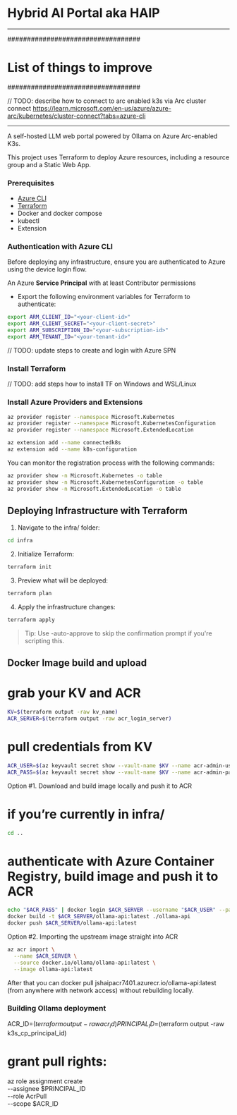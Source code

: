 # Hybrid AI Portal aka HAIP

-------------------------------------------------
##################################
# List of things to improve
##################################

// TODO: describe how to connect to arc enabled k3s via Arc cluster connect https://learn.microsoft.com/en-us/azure/azure-arc/kubernetes/cluster-connect?tabs=azure-cli

-------------------------------------------------


A self-hosted LLM web portal powered by Ollama on Azure Arc-enabled K3s.

This project uses Terraform to deploy Azure resources, including a resource group and a Static Web App.

### Prerequisites

- [Azure CLI](https://learn.microsoft.com/en-us/cli/azure/install-azure-cli)
- [Terraform](https://developer.hashicorp.com/terraform/downloads)
- Docker and docker compose
- kubectl
- Extension

### Authentication with Azure CLI

Before deploying any infrastructure, ensure you are authenticated to Azure using the device login flow.

An Azure **Service Principal** with at least Contributor permissions
- Export the following environment variables for Terraform to authenticate:

```bash
export ARM_CLIENT_ID="<your-client-id>"
export ARM_CLIENT_SECRET="<your-client-secret>"
export ARM_SUBSCRIPTION_ID="<your-subscription-id>"
export ARM_TENANT_ID="<your-tenant-id>"
```
// TODO: update steps to create and login with Azure SPN

<!-- 1. Open a terminal and run:

```sh
az login --use-device-code
```

2. You’ll be given a code and a URL. Open the URL in your browser and enter the code to sign in.

3. After successful login, confirm the account and tenant:

```sh
az account show
``` -->

### Install Terraform
// TODO: add steps how to install TF on Windows and WSL/Linux

### Install Azure Providers and Extensions

```sh
az provider register --namespace Microsoft.Kubernetes
az provider register --namespace Microsoft.KubernetesConfiguration
az provider register --namespace Microsoft.ExtendedLocation

az extension add --name connectedk8s
az extension add --name k8s-configuration
```

You can monitor the registration process with the following commands:

```sh
az provider show -n Microsoft.Kubernetes -o table
az provider show -n Microsoft.KubernetesConfiguration -o table
az provider show -n Microsoft.ExtendedLocation -o table
```



## Deploying Infrastructure with Terraform

1. Navigate to the infra/ folder:

```sh
cd infra
```

2. Initialize Terraform:

```sh
terraform init
```

3. Preview what will be deployed:

```sh
terraform plan
```

4. Apply the infrastructure changes:

```sh
terraform apply
```

> Tip: Use -auto-approve to skip the confirmation prompt if you're scripting this.

## Docker Image build and upload

# grab your KV and ACR

```sh
KV=$(terraform output -raw kv_name)
ACR_SERVER=$(terraform output -raw acr_login_server)
```

# pull credentials from KV

```sh
ACR_USER=$(az keyvault secret show --vault-name $KV --name acr-admin-username --query value -o tsv)
ACR_PASS=$(az keyvault secret show --vault-name $KV --name acr-admin-password --query value -o tsv)
```


Option #1. Download and build image locally and push it to ACR

# if you’re currently in infra/

```sh
cd ..
```

# authenticate with Azure Container Registry, build image and push it to ACR

```sh
echo "$ACR_PASS" | docker login $ACR_SERVER --username "$ACR_USER" --password-stdin
docker build -t $ACR_SERVER/ollama-api:latest ./ollama-api
docker push $ACR_SERVER/ollama-api:latest
```


Option #2. Importing the upstream image straight into ACR

```sh
az acr import \
  --name $ACR_SERVER \
  --source docker.io/ollama/ollama-api:latest \
  --image ollama-api:latest
```

After that you can docker pull jshaipacr7401.azurecr.io/ollama-api:latest (from anywhere with network access) without rebuilding locally.


### Building Ollama deployment

ACR_ID=$(terraform output -raw acr_id)
PRINCIPAL_ID=$(terraform output -raw k3s_cp_principal_id)

# grant pull rights:
az role assignment create \
  --assignee $PRINCIPAL_ID \
  --role     AcrPull \
  --scope    $ACR_ID
